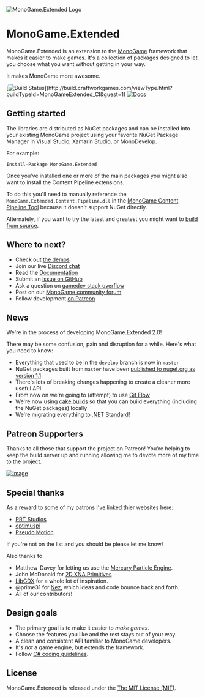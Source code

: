 ![MonoGame.Extended Logo](https://raw.githubusercontent.com/craftworkgames/MonoGame.Extended/master/Logos/logo-banner-800.png)

# MonoGame.Extended

MonoGame.Extended is an extension to the [MonoGame](http://www.monogame.net/) framework that makes it easier to make games. It's a collection of packages designed to let you choose what you want without getting in your way.

It makes MonoGame more awesome.

[![Build Status](http://build.craftworkgames.com/app/rest/builds/buildType:(id:MonoGameExtended_Build)/statusIcon)](http://build.craftworkgames.com/viewType.html?buildTypeId=MonoGameExtended_CI&guest=1) [![Docs](https://img.shields.io/badge/docs-latest-brightgreen.svg?style=flat)](http://docs.monogameextended.net/)

## Getting started

The libraries are distributed as NuGet packages and can be installed into your existing MonoGame project using your favorite NuGet Package Manager in Visual Studio, Xamarin Studio, or MonoDevelop. 

For example:

    Install-Package MonoGame.Extended

Once you've installed one or more of the main packages you might also want to install the Content Pipeline extensions.

To do this you'll need to manually reference the `MonoGame.Extended.Content.Pipeline.dll` in the [MonoGame Content Pipeline Tool](http://docs.monogameextended.net/Installation/#referencing-the-content-pipeline-extension) because it doesn't support NuGet directly.

Alternately, if you want to try the latest and greatest you might want to [build from source](http://docs.monogameextended.net/Development/Building-from-Source/).

## Where to next?

 - Check out [the demos](https://github.com/craftworkgames/MonoGame.Extended/tree/develop/Source/Demos)
 - Join our live [Discord chat](https://discord.gg/xPUEkj9)
 - Read the [Documentation](http://docs.monogameextended.net/)
 - Submit an [issue on GitHub](https://github.com/craftworkgames/MonoGame.Extended/issues)
 - Ask a question on [gamedev stack overflow](http://gamedev.stackexchange.com/questions/tagged/monogame-extended)
 - Post on our [MonoGame community forum](http://community.monogame.net/category/extended)
 - Follow development [on Patreon](https://www.patreon.com/craftworkgames)
 
## News

We're in the process of developing MonoGame.Extended 2.0! 

There may be some confusion, pain and disruption for a while. Here's what you need to know:
 
 - Everything that used to be in the `develop` branch is now in `master`
 - NuGet packages built from `master` have been [published to nuget.org as version 1.1](https://www.nuget.org/packages?q=monogame.extended)
 - There's lots of breaking changes happening to create a cleaner more useful API
 - From now on we're going to (attempt) to use [Git Flow](https://gitversion.readthedocs.io/en/latest/git-branching-strategies/gitflow/)
 - We're now using [cake builds](https://cakebuild.net/) so that you can build everything (including the NuGet packages) locally
 - We're migrating everything to [.NET Standard!](https://www.patreon.com/posts/one-library-to-18916187)

## Patreon Supporters

Thanks to all those that support the project on Patreon! You're helping to keep the build server up and running allowing me to devote more of my time to the project.

[![image](https://cloud.githubusercontent.com/assets/3201643/17462536/f5608898-5cf3-11e6-8e81-47d6594a8d9c.png)](https://www.patreon.com/craftworkgames)

## Special thanks

As a reward to some of my patrons I've linked thier websites here:
 - [PRT Studios](http://prt-studios.com/)
 - [optimuspi](http://www.optimuspi.com/)
 - [Pseudo Motion](https://pseudomotion.wordpress.com/)

If you're not on the list and you should be please let me know!

Also thanks to

 - Matthew-Davey for letting us use the [Mercury Particle Engine](https://github.com/Matthew-Davey/mercury-particle-engine).
 - John McDonald for [2D XNA Primitives](https://bitbucket.org/C3/2d-xna-primitives/wiki/Home)
 - [LibGDX](https://libgdx.badlogicgames.com) for a whole lot of inspiration.
 - @prime31 for [Nez](https://github.com/prime31/Nez), which ideas and code bounce back and forth.
 - All of our contributors!

## Design goals

 - The primary goal is to make it easier to *make games*.
 - Choose the features you like and the rest stays out of your way.
 - A clean and consistent API familiar to MonoGame developers.
 - It's *not* a game engine, but extends the framework.
 - Follow [C# coding guidelines](https://msdn.microsoft.com/en-us/library/ms229002(v=vs.110).aspx).

## License

MonoGame.Extended is released under the [The MIT License (MIT)](https://github.com/craftworkgames/MonoGame.Extended/blob/master/LICENSE).
